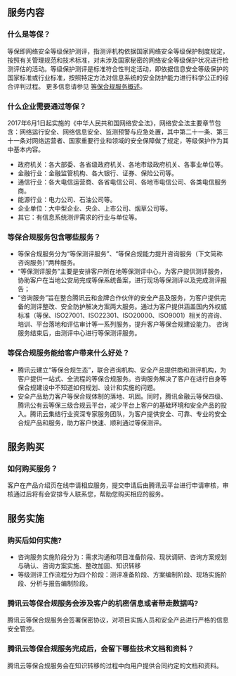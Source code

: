## 服务内容
### 什么是等保？
等保即网络安全等级保护测评，指测评机构依据国家网络安全等级保护制度规定，按照有关管理规范和技术标准，对未涉及国家秘密的网络安全等级保护状况进行检测评估的活动。等级保护测评是标准符合性判定活动，即依据信息安全等级保护的国家标准或行业标准，按照特定方法对信息系统的安全防护能力进行科学公正的综合评判过程。
更多信息请参见 [等保合规服务概述](https://cloud.tencent.com/document/product/586/12788)。
### 什么企业需要通过等保？
2017年6月1日起实施的《中华人民共和国网络安全法》，网络安全法主要章节包含：网络运行安全、网络信息安全、监测预警与应急处置，其中第二十一条、第三十一条对网络运营者、国家重要行业和领域的安全保障做了规定，等级保护作为其中基本内容。
-  政府机关：各大部委、各省级政府机关、各地市级政府机关、各事业单位等。
- 金融行业：金融监管机构、各大银行、证券、保险公司等。
- 通信行业：各大电信运营商、各省电信公司、各地市电信公司、各类电信服务商。
- 能源行业：电力公司、石油公司等。
- 企业单位：大中型企业、央企、上市公司、烟草公司等。
- 其它：有信息系统测评需求的行业与单位等。

### 等保合规服务包含哪些服务？
- 等保合规服务分为“等保测评服务”、“等保合规能力提升咨询服务（下文简称咨询服务）”两种服务。
- “等保测评服务”主要是安排客户所在地等保测评中心，为客户提供测评服务，协助客户在当地公安局完成等保系统备案，进行现场等保测评以及完成测评报告；
- “咨询服务”旨在整合腾讯云和金牌合作伙伴的安全产品及服务，为客户提供完备的测评整改、安全防护解决方案两大服务。通过为客户提供涵盖国内外权威标准（等保、ISO27001、ISO22301、ISO20000、ISO9001）相关的咨询、培训、平台落地和评估审计等一系列服务，提升客户等保合规建设能力。
咨询服务结束后，由测评中心进行等保测评服务。

### 等保合规服务能给客户带来什么好处？
- 腾讯云建立“等保合规生态”，联合咨询机构、安全产品提供商和测评机构，为客户提供一站式、全流程的等保合规服务。咨询服务解决了客户在进行自身等保合规建设中不知道如何规划、设计和实施的问题。
- 安全产品助力客户等保合规体制的落地、巩固。同时，腾讯金融云等保四级、腾讯公有云等保三级合规云平台，减少平台上客户的基础环境和安全产品的投入。腾讯云集结行业资深专家服务团队，为客户提供安全、可靠、专业的安全合规产品和服务，助力客户快速、顺利通过等保测评。

## 服务购买
### 如何购买服务？
客户在产品介绍页在线申请相应服务，提交申请后由腾讯云平台进行申请审核，审核通过后将有会安排专人联系您，帮助您购买相应的服务。
## 服务实施
### 购买后如何实施?
-  咨询服务实施阶段分为：需求沟通和项目准备阶段、现状调研、咨询方案规划与确认、咨询方案实施、整改加固、知识转移
-  等级测评工作流程分为四个阶段：测评准备阶段、方案编制阶段、现场实施阶段、分析与报告编制阶段。

### 腾讯云等保合规服务会涉及客户的机密信息或者带走数据吗?
腾讯云等保合规服务会签署保密协议，对项目实施人员和安全产品进行严格的信息安全管控。
### 腾讯云等保合规服务完成后，会留下哪些技术文档和资料？
腾讯云等保合规服务会在知识转移的过程中向用户提供合同约定的文档和资料。
